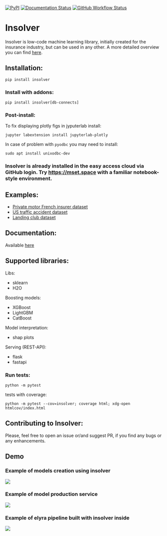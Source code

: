[![PyPI](https://img.shields.io/pypi/v/insolver?style=flat)](https://pypi.org/project/insolver/)
[![Documentation Status](https://readthedocs.org/projects/insolver/badge/?version=latest)](https://insolver.readthedocs.io/en/latest/?badge=latest)
[![GitHub Workflow Status](https://img.shields.io/github/workflow/status/MindSetLib/Insolver/Python%20application?logo=github&label=tests)](https://github.com/MindSetLib/Insolver/actions)

# Insolver

Insolver is low-code machine learning library, initially created for the insurance industry, but can be used in any other. A more detailed overview you can find [here](https://insolver.readthedocs.io/en/latest/source/overview.html).

## Installation:

```shell
pip install insolver
```
### Install with addons:

```shell
pip install insolver[db-connects]
```

### Post-install:

To fix displaying plotly figs in jyputerlab install:
```shell
jupyter labextension install jupyterlab-plotly
```

In case of problem with `pyodbc` you may need to install:
```shell
sudo apt install unixodbc-dev
```
### Insolver is already installed in the easy access cloud via GitHub login. Try https://mset.space with a familiar notebook-style environment.

## Examples:

- [Private motor French insurer dataset](https://github.com/MindSetLib/Insolver/blob/master/examples/Insolver_FreMPL.ipynb)
- [US  traffic accident dataset](https://github.com/MindSetLib/Insolver/blob/master/examples/Insolver_US_Accidents.ipynb)
- [Landing club dataset](https://github.com/MindSetLib/Insolver/blob/master/examples/Insolver_LendingClub.ipynb)

## Documentation:

Available [here](https://insolver.readthedocs.io/)

## Supported libraries:

Libs:
- sklearn
- H2O

Boosting models:
- XGBoost
- LightGBM
- CatBoost

Model interpretation:
- shap plots

Serving (REST-API):
- flask
- fastapi


### Run tests:
```shell
python -m pytest
```

tests with coverage:
```shell
python -m pytest --cov=insolver; coverage html; xdg-open htmlcov/index.html
```


## Contributing to Insolver:

Please, feel free to open an issue or/and suggest PR, if you find any bugs or any enhancements.

## Demo
### Example of models creation using insolver
![](InsolverDemo.gif)

### Example of model production service
![](InsolverImplementation.gif)

### Example of elyra pipeline built with insolver inside
![](InsolverElyraPipeline.gif)
